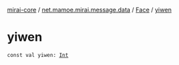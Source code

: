[mirai-core](../../index.md) / [net.mamoe.mirai.message.data](../index.md) / [Face](index.md) / [yiwen](./yiwen.md)

# yiwen

`const val yiwen: `[`Int`](https://kotlinlang.org/api/latest/jvm/stdlib/kotlin/-int/index.html)